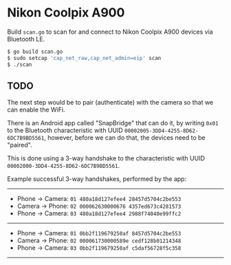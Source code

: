 # Nikon Coolpix A900

Build `scan.go` to scan for and connect to Nikon Coolpix A900 devices via
Bluetooth LE.

```sh
$ go build scan.go
$ sudo setcap 'cap_net_raw,cap_net_admin=eip' scan
$ ./scan
```

## TODO

The next step would be to pair (authenticate) with the camera so that we can
enable the WiFi.

There is an Android app called "SnapBridge" that can do it, by writing `0x01`
to the Bluetooth characteristic with UUID
`00002005-3DD4-4255-8D62-6DC7B9BD5561`, however, before we can do that, the
devices need to be "paired".

This is done using a 3-way handshake to the characteristic with UUID
`00002000-3DD4-4255-8D62-6DC7B9BD5561`.

Example successful 3-way handshakes, performed by the app:

---

- Phone -> Camera: `01 480a18d127efee4 28457d5704c2be553`
- Camera -> Phone: `02 000062630000676 4357ed673c4281573`
- Phone -> Camera: `03 480a18d127efee4 2988f74040e99ffc2`

---

- Phone -> Camera: `01 0bb2f119679250af 8457d5704c2be553`
- Camera -> Phone: `02 000061730000589e cedf128b01214348`
- Phone -> Camera: `03 0bb2f119679250af c5daf56728f5c358`

---

